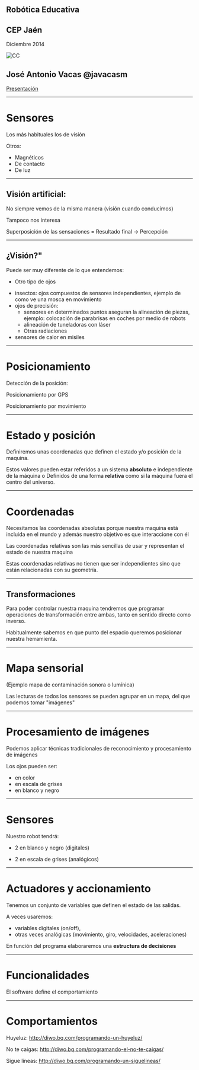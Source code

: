 <!-- background: #184bc6-->
<!-- color: #fff -->
<!-- font: centurygothic -->

## Robótica Educativa
## CEP Jaén              
Diciembre 2014

![CC](https://licensebuttons.net/l/by-sa/3.0/88x31.png)
## José Antonio Vacas  @javacasm

[Presentación](https://swipe.to/1537cb)

***

<!-- background: #184bc6-->
<!-- color: #fff -->
<!-- font: centurygothic -->

# Sensores

Los más habituales los de visión

Otros:

* Magnéticos
* De contacto
* De luz

***

<!-- background: #184bc6-->
<!-- color: #fff -->
<!-- font: centurygothic -->

## Visión artificial: 

No siempre vemos de la misma manera
(visión cuando conducimos)

Tampoco nos interesa

Superposición de las sensaciones = 
Resultado final -> Percepción

***

<!-- background: #184bc6-->
<!-- color: #fff -->
<!-- font: centurygothic -->
## ¿Visión?"
Puede ser muy diferente de lo que entendemos:
* Otro tipo de ojos 
 - insectos: ojos compuestos de sensores independientes, ejemplo de como ve una mosca en movimiento
 - ojos de precisión: 
   * sensores en determinados puntos aseguran la alineación de piezas, ejemplo: colocación de parabrisas en coches por medio de robots
   * alineación de tuneladoras con láser
   * Otras radiaciones
 - sensores de calor en misiles

***

<!-- background: #184bc6-->
<!-- color: #fff -->
<!-- font: centurygothic -->
# Posicionamiento

Detección de la posición:

Posicionamiento por GPS

Posicionamiento por movimiento

***

<!-- background: #184bc6-->
<!-- color: #fff -->
<!-- font: centurygothic -->

# Estado y posición 

Definiremos unas coordenadas que definen el estado y/o posición de la maquina.

Estos valores pueden estar referidos a un sistema **absoluto** e independiente de la máquina o 
Definidos de una forma **relativa** como si la máquina fuera el centro del universo.

***

<!-- background: #184bc6-->
<!-- color: #fff -->
<!-- font: centurygothic -->

# Coordenadas

Necesitamos las coordenadas absolutas porque nuestra maquina está incluida en el mundo y además nuestro objetivo es que interaccione con él

Las coordenadas relativas son las más sencillas de usar y representan el estado de nuestra maquina

Estas coordenadas relativas no tienen que ser independientes sino que están relacionadas con su geometría.

***

<!-- background: #184bc6-->
<!-- color: #fff -->
<!-- font: centurygothic -->

## Transformaciones

Para poder controlar nuestra maquina tendremos que programar operaciones de transformación entre ambas, tanto en sentido directo como inverso.

Habitualmente sabemos en que punto del espacio queremos posicionar nuestra herramienta.

***

<!-- background: #184bc6-->
<!-- color: #fff -->
<!-- font: centurygothic -->

# Mapa sensorial 
(Ejemplo mapa de contaminación sonora o lumínica)

Las lecturas de todos los sensores se pueden agrupar en un mapa, del que podemos tomar "imágenes"

***

<!-- background: #184bc6-->
<!-- color: #fff -->
<!-- font: centurygothic -->

# Procesamiento de imágenes

Podemos aplicar técnicas tradicionales de reconocimiento y procesamiento de imágenes

Los ojos pueden ser:
* en color
* en escala de grises
* en blanco y negro

***

<!-- background: #184bc6-->
<!-- color: #fff -->
<!-- font: centurygothic -->
# Sensores

Nuestro robot tendrá: 

* 2 en blanco y negro  (digitales) 

* 2 en escala de grises (analógicos)

***

<!-- background: #184bc6-->
<!-- color: #fff -->
<!-- font: centurygothic -->

# Actuadores y accionamiento

Tenemos un conjunto de variables que definen el estado de las salidas. 

A veces usaremos: 
* variables digitales (on/off), 
* otras veces analógicas (movimiento, giro, velocidades, aceleraciones)

En función del programa  elaboraremos una **estructura de decisiones**

***

<!-- background: #184bc6-->
<!-- color: #fff -->
<!-- font: centurygothic -->

# Funcionalidades

El software define el comportamiento

***

<!-- background: #184bc6-->
<!-- color: #fff -->
<!-- font: centurygothic -->

# Comportamientos

Huyeluz:  http://diwo.bq.com/programando-un-huyeluz/

No te caigas: http://diwo.bq.com/programando-el-no-te-caigas/

Sigue líneas: http://diwo.bq.com/programando-un-siguelineas/
